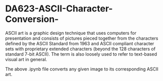 # DA623-ASCII-Character-Conversion-

ASCII art is a graphic design technique that uses computers for presentation and consists of pictures pieced together from the characters defined by the ASCII Standard from 1963 and ASCII compliant character sets with proprietary extended characters (beyond the 128 characters of standard 7-bit ASCII). The term is also loosely used to refer to text-based visual art in general.

The above .ipynb file converts any given image to its corresponding ASCII art.
